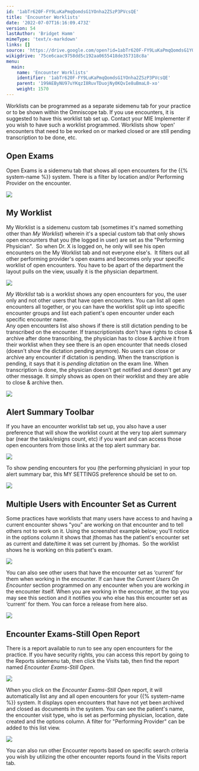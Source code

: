 ```yaml
---
id: '1abTr620F-FY9LuKaPmqQomdsG1YOnha2ZSzP3PVcsQE'
title: 'Encounter Worklists'
date: '2022-07-07T16:16:09.473Z'
version: 54
lastAuthor: 'Bridget Hamm'
mimeType: 'text/x-markdown'
links: []
source: 'https://drive.google.com/open?id=1abTr620F-FY9LuKaPmqQomdsG1YOnha2ZSzP3PVcsQE'
wikigdrive: '75ce6caac9758dd5c192aa0655418de357318c8a'
menu:
  main:
    name: 'Encounter Worklists'
    identifier: '1abTr620F-FY9LuKaPmqQomdsG1YOnha2ZSzP3PVcsQE'
    parent: '199AEByNU97uYKqzI8RuvTDuojNy0KQvIe8uBmaL0-xo'
    weight: 1570
---
```

Worklists can be programmed as a separate sidemenu tab for your practice or to be shown within the Omniscope tab. If you use encounters, it is suggested to have this worklist tab set up. Contact your MIE Implementer if you wish to have such a worklist programmed. Worklists show ‘open' encounters that need to be worked on or marked closed or are still pending transcription to be done, etc.
  
## Open Exams  
  
Open Exams is a sidemenu tab that shows all open encounters for the {{% system-name %}} system. There is a filter by location and/or Performing Provider on the encounter.
  
![](../encounter-worklists.assets/8d8f446b1288781b4f64ca51f0758e85.png)  

  
## My Worklist  
  
My Worklist is a sidemenu custom tab (sometimes it's named something other than *My Worklist*) wherein it's a special custom tab that only shows open encounters that you (the logged in user) are set as the "Performing Physician".  So when Dr. X is logged on, he only will see his open encounters on the My Worklist tab and not everyone else's.  It filters out all other performing provider's open exams and becomes only your specific worklist of open encounters. You have to be apart of the department the layout pulls on the view, usually it is the physician department.
  
![](../encounter-worklists.assets/5d7d7b57725ba9aa52279d8ab0389123.png)  

*My Worklist* tab is a worklist shows any open encounters for you, the user only and not other users that have open encounters. You can list all open encounters all together, or you can have the worklist split up into specific encounter groups and list each patient's open encounter under each specific encounter name.  
Any open encounters list also shows if there is still dictation pending to be transcribed on the encounter. If transcriptionists don't have rights to close & archive after done transcribing, the physician has to close & archive it from their worklist when they see there is an open encounter that needs closed (doesn't show the dictation pending anymore). No users can close or archive any encounter if dictation is pending. When the transcription is pending, it says that it is *pending dictation* on the exam line. When transcription is done, the physician doesn't get notified and doesn't get any other message. It simply shows as open on their worklist and they are able to close & archive then.
  
![](../encounter-worklists.assets/67b4557f7f5818bad884107bedde2524.png)  

  
## Alert Summary Toolbar  
  
If you have an encounter worklist tab set up, you also have a user preference that will show the worklist count at the very top alert summary bar (near the tasks/esigns count, etc) if you want and can access those open encounters from those links at the top alert summary bar.
  
![](../encounter-worklists.assets/eb95d102f68cf60b9cdabc220f9bcc50.png)  

To show pending encounters for you (the performing physician) in your top alert summary bar, this MY SETTINGS preference should be set to on.
  
![](../encounter-worklists.assets/355b109eafb0b6233e73af2da349a46c.png)  

  
## Multiple Users with Encounter Set as Current  
  
Some practices have worklists that many users have access to and having a current encounter shows "you" are working on that encounter and to tell others not to work on it. Using the screenshot example below; you'll notice in the options column it shows that jthomas has the patient's encounter set as current and date/time it was set current by jthomas.  So the worklist shows he is working on this patient's exam.
  
![](../encounter-worklists.assets/6cbb5a4348c9cce222139de7e9b1998a.png)  

You can also see other users that have the encounter set as ‘current' for them when working in the encounter. If can have the *Current Users On Encounter* section programmed on any encounter when you are working *in* the encounter itself. When you are working in the encounter, at the top you may see this section and it notifies you who else has this encounter set as ‘current' for them. You can force a release from here also.
  
![](../encounter-worklists.assets/6f018e48571cc7e10d0f1bab2c3a54f7.png)  

  
## Encounter Exams-Still Open Report  
  
There is a report available to run to see any open encounters for the practice. If you have security rights, you can access this report by going to the Reports sidemenu tab, then click the Visits tab, then find the report named *Encounter Exams-Still Open*.
  
![](../encounter-worklists.assets/4da77e6019c202cf97b47eb18917e4ec.png)  

When you click on the *Encounter Exams-Still Open* report, it will automatically list any and all open encounters for your {{% system-name %}} system. It displays open encounters that have not yet been archived and closed as documents in the system. You can see the patient's name, the encounter visit type, who is set as performing physician, location, date created and the options column. A filter for "Performing Provider" can be added to this list view.
  
![](../encounter-worklists.assets/5ac682b84402099d71c7b8363d0ea5a5.png)  

You can also run other Encounter reports based on specific search criteria you wish by utilizing the other encounter reports found in the Visits report tab.
